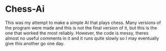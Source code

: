 # Chess-Ai

This was my attempt to make a simple AI that plays chess. Many versions of the program were made and this is not the final version of it, but this is the one that worked the most reliably. However, the code is messy, theres almost no useful comments in it and it runs quite slowly so I may eventually give this another go one day.
